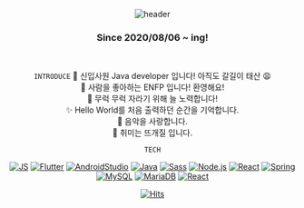 <div align="center">

![header](https://capsule-render.vercel.app/api?type=waving&color=timeGradient&height=200&section=header&text=Haley%20World🥳&fontSize=60)

### Since 2020/08/06 ~ ing!
<br>

`INTRODUCE`
🐣 신입사원 Java developer 입니다! 아직도 갈길이 태산 😩 <br>
🥰 사람을 좋아하는 ENFP 입니다! 환영해요! <br>
🌱 무럭 무럭 자라기 위해 늘 노력합니다!<br>
✨ Hello World를 처음 출력하던 순간을 기억합니다.<br>
🎵 음악을 사랑합니다. <br>
🧶 취미는 뜨개질 입니다.

`TECH`

[![JS](https://img.shields.io/badge/JavaScript-F7DF1E?style=flat-square&logo=JavaScript&logoColor=black)]()
[![Flutter](https://img.shields.io/badge/Flutter-02569B?style=flat-square&logo=Flutter&logoColor=black)]()
[![AndroidStudio](https://img.shields.io/badge/AndroidStudio-3DDC84?style=flat-square&logo=Android&logoColor=black)]()
[![Java](https://img.shields.io/badge/Java-007396?style=flat-square&logo=Java&logoColor=black)]()
[![Sass](https://img.shields.io/badge/Sass-CC6699?style=flat-square&logo=Sass&logoColor=black)]()
[![Node.js](https://img.shields.io/badge/Node.js-339933?style=flat-square&logo=Node.js&logoColor=black)]()
[![React](https://img.shields.io/badge/React-61DAFB?style=flat-square&logo=React&logoColor=black)]()
[![Spring](https://img.shields.io/badge/Spring-6DB33F?style=flat-square&logo=Spring&logoColor=white)]()
[![MySQL](https://img.shields.io/badge/MySQL-4479A1?style=flat-square&logo=MySQL&logoColor=black)]()
[![MariaDB](https://img.shields.io/badge/MariaDB-003545?style=flat-square&logo=MariaDB&logoColor=white)]()
[![React](https://img.shields.io/badge/React-61DAFB?style=flat-square&logo=React&logoColor=black)]()


[![Hits](https://hits.seeyoufarm.com/api/count/incr/badge.svg?url=https%3A%2F%2Fgithub.com%2Fhaleyalwayshappy&count_bg=%23FF009D&title_bg=%23000000&icon=github.svg&icon_color=%23FFFFFF&title=Today&edge_flat=false)](https://hits.seeyoufarm.com)

    
</div>
</br>
</br>

<!-- 
# 연습

# 제목(Header)

## h2 제목2
### h3 제목3
#### h4 제목4
##### h5 제목5
###### h6 제목6

# 문장(Paragraph)

동해물과 백두산이 마르고 닳도록
하느님이 보우하사 우리나라 만세

# 줄바꿈(Line Breaks)
동해물과 백두산이 마르고 닳도록 <br />
하느님이 보우하사 우리나라 만세<br />
무궁화 삼천리 화려 강산(띄어쓰기 두번)
대한사람 대한으로 우리나라 만세

# 강조
_이탤릭_
**두껍게**
**_이탤릭 + 두껍게_**
~~취소선~~
<u>밑줄</u>  

# 목록
1. 순서가 필요한 목록
1. 순서가 필요한 목록
1. 순서가 필요한 목록 (들여쓰기2번 = 띄어쓰기 네칸)
    1. 순서가 필요한 목록
    1. 순서가 필요한 목록
    1. 순서가 필요한 목록
1. 순서가 필요한 목록
</br>
- 순서가 필요하지 않은 목록
    - 순서가 필요하지 않은 목록
    - 순서가 필요하지 않은 목록
- 순서가 필요하지 않은 목록
- 순서가 필요하지 않은 목록
- 순서가 필요하지 않은 목록

#링크(Links)

<a href="https://google.com">Google</a> </br>
[GOOGLE](https://google.com)

<a href="https://www.naver.com" title="네이버로 이동">NAVER</a>  
[NAver](https://www.naver.com "네이버로 이동")

<a href="https://www.naver.com" target="_blank"> 새페이지 NAVER</a>  

# 이미지

![강아지](https://haleyalwayshappy.github.io/haley_pages/images/IMG_1590.JPG)

[![강아지](https://haleyalwayshappy.github.io/haley_pages/images/IMG_1590.JPG)]("https://www.github.com/haleyalwayshappy")

# 인용문
>남의 말이나 글에서 직접 또는 간접으로 따온 문장.  
>(네이버 국어사전)
>>중첩된 인용문
>>> 중중첩된 인용문1
>>>> 중중첩된 인용문2
>>>> 중중첩된 인용문3

# 인라인(inline) 코드 강조 
Css에서 `background` 혹은 `background-image` 속성으로 요소에 배경 이미지를 삽입할 수 있습니다.

----
# 블록(block)코드 강조
``` html // css , js ,plane text
<a href="https://www.google.co.kr/"> 구글 </a>
```
----
# 표 (Table)

position 속성  

 값 | 의미 | 기본값 | 추가 가능
 --|--:|:--:|:--:
 static | 기준 없음 | O | 1
 relative | 요소자신 | X | 2
 absolute | 위치 상 부모 요소 | X | 3
 fixed | 뷰포트 | X | 4

----
# 원시 HTML (Raw HTML)
마크다운 문법 안에서 실제 html을 사용하는것이 원시 html이다!

동해물과 <u>백두산</u>이 마르고 닳도록<br/>
<span style="text-decoration:underline">하느님</span>이 보우하사 우리 나라 만세 -->
